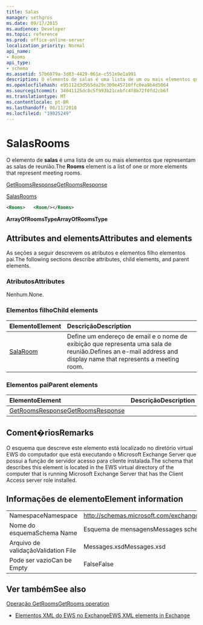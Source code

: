 ```yaml
---
title: Salas
manager: sethgros
ms.date: 09/17/2015
ms.audience: Developer
ms.topic: reference
ms.prod: office-online-server
localization_priority: Normal
api_name:
- Rooms
api_type:
- schema
ms.assetid: 57b6079a-3d83-4429-861e-c551e9e1a991
description: O elemento de salas é uma lista de um ou mais elementos que representam as salas de reunião.
ms.openlocfilehash: e95112d3d565da29c309e45710ffc0ea9b4d5064
ms.sourcegitcommit: 34041125dc8c5f993b21cebfc4f8b72f0fd2cb6f
ms.translationtype: MT
ms.contentlocale: pt-BR
ms.lasthandoff: 06/11/2018
ms.locfileid: "19825249"
---
```

# <a name="rooms"></a><span data-ttu-id="8d62e-103">Salas</span><span class="sxs-lookup"><span data-stu-id="8d62e-103">Rooms</span></span>

<span data-ttu-id="8d62e-104">O elemento de **salas** é uma lista de um ou mais elementos que representam as salas de reunião.</span><span class="sxs-lookup"><span data-stu-id="8d62e-104">The **Rooms** element is a list of one or more elements that represent meeting rooms.</span></span> 
  
[<span data-ttu-id="8d62e-105">GetRoomsResponse</span><span class="sxs-lookup"><span data-stu-id="8d62e-105">GetRoomsResponse</span></span>](getroomsresponse.md)
  
[<span data-ttu-id="8d62e-106">Salas</span><span class="sxs-lookup"><span data-stu-id="8d62e-106">Rooms</span></span>](rooms.md)
  
```xml
<Rooms>   <Room/></Rooms>
```

 <span data-ttu-id="8d62e-107">**ArrayOfRoomsType**</span><span class="sxs-lookup"><span data-stu-id="8d62e-107">**ArrayOfRoomsType**</span></span>
## <a name="attributes-and-elements"></a><span data-ttu-id="8d62e-108">Attributes and elements</span><span class="sxs-lookup"><span data-stu-id="8d62e-108">Attributes and elements</span></span>

<span data-ttu-id="8d62e-109">As seções a seguir descrevem os atributos e elementos filho elementos pai.</span><span class="sxs-lookup"><span data-stu-id="8d62e-109">The following sections describe attributes, child elements, and parent elements.</span></span>
  
### <a name="attributes"></a><span data-ttu-id="8d62e-110">Atributos</span><span class="sxs-lookup"><span data-stu-id="8d62e-110">Attributes</span></span>

<span data-ttu-id="8d62e-111">Nenhum.</span><span class="sxs-lookup"><span data-stu-id="8d62e-111">None.</span></span>
  
### <a name="child-elements"></a><span data-ttu-id="8d62e-112">Elementos filho</span><span class="sxs-lookup"><span data-stu-id="8d62e-112">Child elements</span></span>

|<span data-ttu-id="8d62e-113">**Elemento**</span><span class="sxs-lookup"><span data-stu-id="8d62e-113">**Element**</span></span>|<span data-ttu-id="8d62e-114">**Descrição**</span><span class="sxs-lookup"><span data-stu-id="8d62e-114">**Description**</span></span>|
|:-----|:-----|
|[<span data-ttu-id="8d62e-115">Sala</span><span class="sxs-lookup"><span data-stu-id="8d62e-115">Room</span></span>](room.md) <br/> |<span data-ttu-id="8d62e-116">Define um endereço de email e o nome de exibição que representa uma sala de reunião.</span><span class="sxs-lookup"><span data-stu-id="8d62e-116">Defines an e-mail address and display name that represents a meeting room.</span></span>  <br/> |
   
### <a name="parent-elements"></a><span data-ttu-id="8d62e-117">Elementos pai</span><span class="sxs-lookup"><span data-stu-id="8d62e-117">Parent elements</span></span>

|<span data-ttu-id="8d62e-118">**Elemento**</span><span class="sxs-lookup"><span data-stu-id="8d62e-118">**Element**</span></span>|<span data-ttu-id="8d62e-119">**Descrição**</span><span class="sxs-lookup"><span data-stu-id="8d62e-119">**Description**</span></span>|
|:-----|:-----|
|[<span data-ttu-id="8d62e-120">GetRoomsResponse</span><span class="sxs-lookup"><span data-stu-id="8d62e-120">GetRoomsResponse</span></span>](getroomsresponse.md) <br/> ||
   
## <a name="remarks"></a><span data-ttu-id="8d62e-121">Coment�rios</span><span class="sxs-lookup"><span data-stu-id="8d62e-121">Remarks</span></span>

<span data-ttu-id="8d62e-122">O esquema que descreve este elemento está localizado no diretório virtual EWS do computador que está executando o Microsoft Exchange Server que possui a função de servidor acesso para cliente instalada.</span><span class="sxs-lookup"><span data-stu-id="8d62e-122">The schema that describes this element is located in the EWS virtual directory of the computer that is running Microsoft Exchange Server that has the Client Access server role installed.</span></span>
  
## <a name="element-information"></a><span data-ttu-id="8d62e-123">Informações de elemento</span><span class="sxs-lookup"><span data-stu-id="8d62e-123">Element information</span></span>

|||
|:-----|:-----|
|<span data-ttu-id="8d62e-124">Namespace</span><span class="sxs-lookup"><span data-stu-id="8d62e-124">Namespace</span></span>  <br/> |http://schemas.microsoft.com/exchange/services/2006/messages  <br/> |
|<span data-ttu-id="8d62e-125">Nome do esquema</span><span class="sxs-lookup"><span data-stu-id="8d62e-125">Schema Name</span></span>  <br/> |<span data-ttu-id="8d62e-126">Esquema de mensagens</span><span class="sxs-lookup"><span data-stu-id="8d62e-126">Messages schema</span></span>  <br/> |
|<span data-ttu-id="8d62e-127">Arquivo de validação</span><span class="sxs-lookup"><span data-stu-id="8d62e-127">Validation File</span></span>  <br/> |<span data-ttu-id="8d62e-128">Messages.xsd</span><span class="sxs-lookup"><span data-stu-id="8d62e-128">Messages.xsd</span></span>  <br/> |
|<span data-ttu-id="8d62e-129">Pode ser vazio</span><span class="sxs-lookup"><span data-stu-id="8d62e-129">Can be Empty</span></span>  <br/> |<span data-ttu-id="8d62e-130">False</span><span class="sxs-lookup"><span data-stu-id="8d62e-130">False</span></span>  <br/> |
   
## <a name="see-also"></a><span data-ttu-id="8d62e-131">Ver também</span><span class="sxs-lookup"><span data-stu-id="8d62e-131">See also</span></span>



[<span data-ttu-id="8d62e-132">Operação GetRooms</span><span class="sxs-lookup"><span data-stu-id="8d62e-132">GetRooms operation</span></span>](getrooms-operation.md)


- [<span data-ttu-id="8d62e-133">Elementos XML do EWS no Exchange</span><span class="sxs-lookup"><span data-stu-id="8d62e-133">EWS XML elements in Exchange</span></span>](ews-xml-elements-in-exchange.md)

